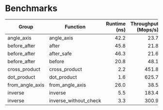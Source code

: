 # Benchmarks

Group | Function | Runtime (ns) | Throughput (Mops/s)
------|----------|-------------:|-------------------:
angle\_axis | angle\_axis |   42.2 |   23.7
before\_after | after |   45.8 |   21.8
before\_after | after\_safe |   46.3 |   21.6
before\_after | before |   20.8 |   48.1
cross\_product | cross\_product |    2.2 |  451.8
dot\_product | dot\_product |    1.6 |  625.7
from\_angle\_axis | from\_angle\_axis |   26.0 |   38.5
inverse | inverse |    5.5 |  183.4
inverse | inverse\_without\_check |    3.3 |  300.9